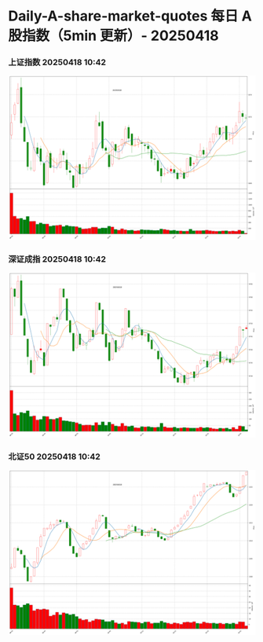 
# Daily-A-share-market-quotes 每日 A 股指数（5min 更新）- 20250418

### 上证指数 20250418 10:42
![](./fig/2025/4/20250418-sh000001.png)

### 深证成指 20250418 10:42
![](./fig/2025/4/20250418-sz399001.png)

### 北证50 20250418 10:42
![](./fig/2025/4/20250418-bj899050.png)
